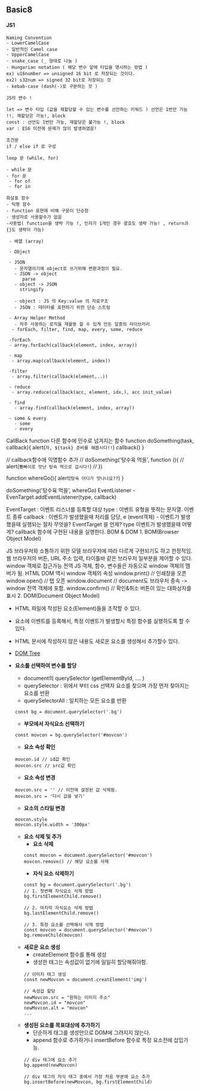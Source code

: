 ## Basic8

#### JS1


```
Naming Convention
- LowerCamelCase
- 일반적인 Camel case
- UpperCamelCase
- snake_case (_ 형태로 나눔 )
- Hungarian notation ( 해당 변수 앞에 타입을 명시하는 방법 )
ex) u16number => unsigned 16 bit 로 저장되는 것이다. 
ex2) s32num => signed 32 bit로 저장되는 것
- kebab-case (dash(-)로 구분하는 것 )

JS의 변수 ! 

let => 변수 타입 (값을 재할당할 수 있는 변수를 선언하는 키워드 ) 선언은 1번만 가능 !!, 재할당은 가능!, block
const : 선언도 1번만 가능, 재할당은 불가능 !, block
var : ES6 이전에 문제가 많이 발생하였음!

조건문 
if / else if 로 구성 

loop 문 (while, for)

- while 문 
- for 문 
 - for of 
 - for in 

화살표 함수 
- 익명 함수
- function 표현에 비해 구문이 단순함
- 생성자로 사용할수가 없음
-사용법( function을 생략 가능 !, 인자가 1개인 경우 괄호도 생략 가능! , return과 {}도 생략이 가능)

 - 배열 (array)

 - Object

 - JSON
   - 문자열이기에 object로 쓰기위해 변환과정이 필요.
   - JSON -> object
      parse
   - object -> JSON
     stringify

   - object : JS 의 Key:value 의 자료구조
   - JSON : 데이터를 표현하기 위한 단순 스트링

 - Array Helper Method
   - 자주 사용하는 로직을 재활용 할 수 있게 만든 일종의 라이브러리
  - forEach, filter, find, map, every, some, reduce

 -forEach
 - array.forEach(callback(element, index, array))

 - map 
  - array.map(callback(element, index))

 -filter 
  - array.filter(callback(element,..))

 - reduce 
  - array.reduce(callback(acc, element, idx,), acc init_value)

 - find 
   - array.find(callback(element, index, array))

 - some & every
   - some 
   - every 
```
CallBack function
다른 함수에 인수로 넘겨지는 함수
function doSomething(task, callback){
  alert(`자, ${task} 준비를 해봅시다!!`)
  callback()
}

// callback함수에 익명함수 추가
//  doSomething('탕수육 먹을', function (){
//  alert(`뿜빠이로 맛난 탕슉 먹으로 갑시다!`)
// })

function whereGo(){
  alert(`탕슉 어디가 맛나나요??`)
}

doSomething('탕수육 먹을', whereGo)
EventListener - EvenTarget.addEventListener(type, callback)

EventTarget : 이벤트 리스너를 등록할 대상
type : 이벤트 유형을 뜻하는 문자열. 이벤트 종류
callback : 이벤트가 발생했을때 처리를 담당, e (event객체) - 이벤트가 발생했을때 실행되는 절차
무엇을? EventTarget 을
언제? type 이벤트가 발생했을때
어떻게? callback 함수에 구현된 내용을 실행한다.
BOM & DOM 1. BOM(Browser Object Model)

JS 브라우저와 소통하기 위한 모델
브라우저에 따라 다르게 구현되기도 하고 한정적임.
웹 브라우저의 버튼, URL 주소 입력, 타이틀바 같은 브라우저 일부분을 제어할 수 있다.
window 객체로 접근가능
전역 JS 객체, 함수, 변수들은 자동으로 window 객체의 맴버가 됨.
HTML DOM 역시 window 객체의 속성
window.print() // 인쇄창을 오픈
window.open()  // 탭 오픈
window.document // document도 브라우저 종속 -> window 전역 객체에 포함.
window.confirm() // 확인&취소 버튼이 있는 대화상자를 표시
2. DOM(Document Object Model)
- HTML 파일에 작성된 요소(Element)들을 조작할 수 있다.
- 요소에 이벤트를 등록해서, 특정 이벤트가 발생할시 특정 함수를 실행하도록 할 수 있다.
- HTML 문서에 작성하지 않은 내용도 새로운 요소를 생성해서 추가할수 있다.

- [DOM Tree](https://medium.com/@wooder2050/%EB%B0%94%EB%8B%90%EB%9D%BC%EC%BD%94%EB%94%A9-prep-course-12%EC%9D%BC%EC%B0%A8-eca7680613ac)
- __요소를 선택하여 변수를 할당__
  - document의 querySelector (getElementById, .... )
  - querySelector : 위에서 부터 css 선택자 요소를 찾으며 가장 먼저 찾아지는 요소를 반환
  - querySelectorAll : 일치하는 모든 요소를 반환
  ```
  const bg = document.querySelector('.bg')
  ```
  - __부모에서 자식요소 선택하기__
  ```
  const movcon = bg.querySelector('#movcon')
  ```
    - __요소 속성 확인__
    ```
    movcon.id // id값 확인
    movcon.src // src값 확인
    ```
    - __요소 속성 변경__
    ```
    movcon.src = '' // 이전에 설정된 값 삭제됨.
    movcon.src = '다시 값을 넣기' 
    ```
    - __요소의 스타일 변경__
    ```
    movcon.style
    movcon.style.width = '300px'
    ```
  - __요소 삭제 및 추가__
    - __요소 삭제__
    ```
    const movcon = document.querySelector('#movcon')
    movcon.remove() // 해당 요소를 삭제
    ```
    - __자식 요소 삭제하기__
    ```
    const bg = document.querySelector('.bg')
    // 1. 첫번째 자식요소 삭제 방법
    bg.firstElementChild.remove()

    // 2. 마지막 자식요소 삭제 방법
    bg.lastElementChild.remove()

    // 3. 특정 요소를 선택해서 삭제 방법
    const movcon = document.querySelector('#movcon')
    bg.removeChild(movcon)
    ```
  - __새로운 요소 생성__
    - createElement 함수를 통해 생성
    - 생성한 태그는 속성값이 없기에 일일히 할당해줘야함.
    ```
    // 이미지 태그 생성
    const newMovcon = document.creatElement('img')

    // 속성값 할당
    newMovcon.src = "원하는 이미지 주소"
    newMovcon.id = "movcon"
    newMovcon.alt = "movcon"
    ...
    ```
  - __생성된 요소를 목표대상에 추가하기__
    - 단순하게 태그를 생성만으로 DOM에 그려지지 않는다.
    - append 함수로 추가하거나 insertBefore 함수로 특정 요소전에 삽입가능.
    ```
    // div 태그에 요소 추가
    bg.append(newMovcon)

    // div 태그의 자식 태그 중에서 가장 처음 부분에 요소 추가
    bg.insertBefore(newMovcon, bg.firstElementChild)
```

```
